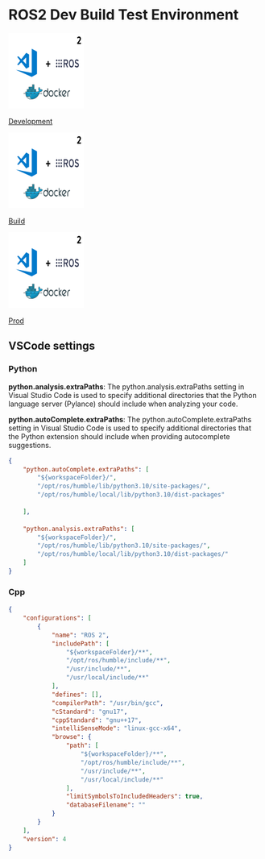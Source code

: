 # ROS2 Dev Build Test Environment

<div class="grid-container">
    <div class="grid-item">
        <a href="dev">
        <img src="images/ros_dev.png" width="150" height="150">
        <p>Development</p>
        </a>
    </div>
    <div class="grid-item">
    <a href="build">
        <img src="images/ros_dev.png" width="150" height="150">
        <p>Build</p>
        </a>
    </div>
    <div class="grid-item">
        <a href="prod">
        <img src="images/ros_dev.png" width="150" height="150">
        <p>Prod</p>
        </a>
    </div>
    
</div>

## VSCode settings
### Python

**python.analysis.extraPaths**: The python.analysis.extraPaths setting in Visual Studio Code is used to specify additional directories that the Python language server (Pylance) should include when analyzing your code.

**python.autoComplete.extraPaths**: The python.autoComplete.extraPaths setting in Visual Studio Code is used to specify additional directories that the Python extension should include when providing autocomplete suggestions.

```json
{
    "python.autoComplete.extraPaths": [
        "${workspaceFolder}/",
        "/opt/ros/humble/lib/python3.10/site-packages/",
        "/opt/ros/humble/local/lib/python3.10/dist-packages"

    ],

    "python.analysis.extraPaths": [
        "${workspaceFolder}/",
        "/opt/ros/humble/lib/python3.10/site-packages/",
        "/opt/ros/humble/local/lib/python3.10/dist-packages/"
    ]
}
```

### Cpp
```json title="c_cpp_properties.json"
{
    "configurations": [
        {
            "name": "ROS 2",
            "includePath": [
                "${workspaceFolder}/**",
                "/opt/ros/humble/include/**",
                "/usr/include/**",
                "/usr/local/include/**"
            ],
            "defines": [],
            "compilerPath": "/usr/bin/gcc",
            "cStandard": "gnu17",
            "cppStandard": "gnu++17",
            "intelliSenseMode": "linux-gcc-x64",
            "browse": {
                "path": [
                    "${workspaceFolder}/**",
                    "/opt/ros/humble/include/**",
                    "/usr/include/**",
                    "/usr/local/include/**"
                ],
                "limitSymbolsToIncludedHeaders": true,
                "databaseFilename": ""
            }
        }
    ],
    "version": 4
}

```